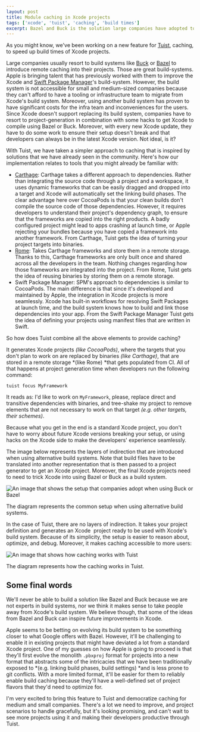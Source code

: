 ```yaml
---
layout: post
title: Module caching in Xcode projects
tags: ['xcode', 'tuist', 'caching', 'build times']
excerpt: Bazel and Buck is the solution large companies have adopted to make Xcode build fast. However, it's complex and not accessible to medium and small companies. In this blog post, I share the approach Tuist is taking and how it's inspired by tools the community is already using.
---
```


As you might know, we've been working on a new feature for [Tuist](https://tuist.io/), caching, to speed up build times of Xcode projects.

Large companies usually resort to build systems like [Buck](https://buck.build/) or [Bazel](https://bazel.build/) to introduce remote caching into their projects. Those are great build-systems. Apple is bringing talent that has previously worked with them to improve the Xcode and [Swift Package Manager](https://swift.org/package-manager/)'s build-system. However, the build system is not accessible for small and medium-sized companies because they can't afford to have a tooling or infrastructure team to migrate from Xcode's build system. Moreover, using another build system has proven to have significant costs for the infra team and inconveniences for the users. Since Xcode doesn't support replacing its build system, companies have to resort to project-generation in combination with some hacks to get Xcode to compile using Bazel or Buck. Moreover, with every new Xcode update, they have to do some work to ensure their setup doesn't break and that developers can always be in the latest Xcode version. Not ideal, is it?

With Tuist, we have taken a simpler approach to caching that is inspired by solutions that we have already seen in the community. Here's how our implementation relates to tools that you might already be familiar with:

- [Carthage](https://github.com/carthage/carthage): Carthage takes a different approach to dependencies. Rather than integrating the source code through a project and a workspace, it uses dynamic frameworks that can be easily dragged and dropped into a target and Xcode will automatically set the linking build phases. The clear advantage here over CocoaPods is that your clean builds don't compile the source code of those dependencies. However, it requires developers to understand their project's dependency graph, to ensure that the frameworks are copied into the right products. A badly configured project might lead to apps crashing at launch time, or Apple rejecting your bundles because you have copied a framework into another framework. From Carthage, Tuist gets the idea of turning your project targets into binaries.
- [Rome](https://github.com/tmspzz/Rome): Takes Carthage frameworks and store them in a remote storage. Thanks to this, Carthage frameworks are only built once and shared across all the developers in the team. Nothing changes regarding how those frameworks are integrated into the project. From Rome, Tuist gets the idea of reusing binaries by storing them on a remote storage.
- Swift Package Manager: SPM's approach to dependencies is similar to CocoaPods. The main difference is that since it's developed and maintained by Apple, the integration in Xcode projects is more seamlessly. Xcode has built-in workflows for resolving Swift Packages at launch time, and the build system knows how to build and link those dependencies into your app. From the Swift Package Manager Tuist gets the idea of defining your projects using manifest files that are written in Swift.

So how does Tuist combine all the above elements to provide caching?

It generates Xcode projects *(like CocoaPods)*, where the targets that you don't plan to work on are replaced by binaries *(like Carthage)*, that are stored in a remote storage *(like Rome) *that gets populated from CI. All of that happens at project generation time when developers run the following command:

```
tuist focus MyFramework
```

It reads as: I'd like to work on `MyFramework`, please, replace direct and transitive dependencies with binaries, and tree-shake my project to remove elements that are not necessary to work on that target *(e.g. other targets, their schemes)*.

Because what you get in the end is a standard Xcode project, you don't have to worry about future Xcode versions breaking your setup, or using hacks on the Xcode side to make the developers' experience seamlessly.

The image below represents the layers of indirection that are introduced when using alternative build systems. Note that build files have to be translated into another representation that is then passed to a project generator to get an Xcode project. Moreover, the final Xcode projects need to need to trick Xcode into using Bazel or Buck as a build system.

![An image that shows the setup that companies adopt when using Buck or Bazel](/images/posts/module-caching-1.png)

The diagram represents the common setup when using alternative build systems.

In the case of Tuist, there are no layers of indirection. It takes your project definition and generates an Xcode  project ready to be used with Xcode's build system. Because of its simplicity, the setup is easier to reason about, optimize, and debug. Moreover, it makes caching accessible to more users:

![An image that shows how caching works with Tuist](/images/posts/module-caching-2.png)

The diagram represents how the caching works in Tuist.

## Some final words

We'll never be able to build a solution like Bazel and Buck because we are not experts in build systems, nor we think it makes sense to take people away from Xcode's build system. We believe though, that some of the ideas from Bazel and Buck can inspire future improvements in Xcode.

Apple seems to be betting on evolving its build system to be something closer to what Google offers with Bazel. However, it'll be challenging to enable it in existing projects that might have deviated a lot from a standard Xcode project. One of my guesses on how Apple is going to proceed is that they'll first evolve the monolith `.pbxproj` format for projects into a new format that abstracts some of the intricacies that we have been traditionally exposed to *(e.g. linking build phases, build settings) *and is less prone to git conflicts. With a more limited format, it'll be easier for them to reliably enable build caching because they'll have a well-defined set of project flavors that they'd need to optimize for.

I'm very excited to bring this feature to Tuist and democratize caching for medium and small companies. There's a lot we need to improve, and project scenarios to handle gracefully, but it's looking promising, and can't wait to see more projects using it and making their developers productive through Tuist.
